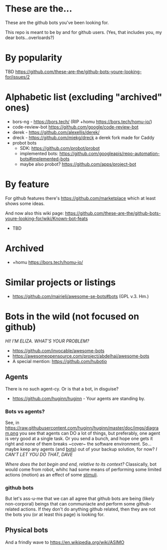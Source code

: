 # These are the...

These are the github bots you've been looking for.

This repo is meant to be by and for github users. (Yes, that includes you, my dear bots...overloards?)

# By popularity

TBD https://github.com/these-are-the/github-bots-youre-looking-for/issues/2

# Alphabetic list (excluding "archived" ones)

- bors-ng - https://bors.tech/ (RIP +homu https://bors.tech/homu-io/)
- code-review-bot https://github.com/google/code-review-bot
- derek - https://github.com/alexellis/derek/
- dreck - https://github.com/miekg/dreck a derek fork made for Caddy
- probot bots
  - SDK: https://github.com/probot/probot
  - implemented bots: https://github.com/googleapis/repo-automation-bots#implemented-bots
  - maybe also probot? https://github.com/apps/project-bot

# By feature

For github features there's https://github.com/marketplace which at least shows some ideas.

And now also this wiki page: https://github.com/these-are-the/github-bots-youre-looking-for/wiki/Known-bot-feats

- TBD

# Archived

- +homu https://bors.tech/homu-io/

# Similar projects or listings

- https://github.com/mairieli/awesome-se-bots#bots (GPL v.3. Hm.)

# Bots in the wild (not focused on github)

_HI! I'M ELIZA. WHAT'S YOUR PROBLEM?_

- https://github.com/invocable/awesome-bots
- https://awesomeopensource.com/project/abdelhai/awesome-bots
- A special mention: https://github.com/hubotio

## Agents

There is no such agent-cy. Or is that a bot, in disguise?
- https://github.com/huginn/huginn - Your agents are standing by.

### Bots vs agents?

See, in https://raw.githubusercontent.com/huginn/huginn/master/doc/imgs/diagram.png you see that agents can DO a lot of things, but preferably, one agent is very good at a single task. Or you send a bunch, and hope one gets it right and none of them breaks ~cover~ the software environment. So... maybe keep any agents (and [bots](https://www.popularmechanics.com/technology/robots/a20808/ibm-tape-swapping-robot/)) out of your backup solution, for now? _I CAN'T LET YOU DO THAT, DAVE_

*Where does the bot begin and end, relative to its context?* Classically, bot would come from robot, whihc had some means of performing some limited actions (motion) as an effect of some [stimuli](https://en.wikipedia.org/wiki/Stimulus).

### github bots

But let's ass-u-me that we can all agree that github bots are being (likely non-corporal) beings that can communiacte and perform some github-related actions. If they don't do anything github related, then they are not the bots you (or at least this page) is looking for.

## Physical bots

And a frindly wave to https://en.wikipedia.org/wiki/ASIMO
